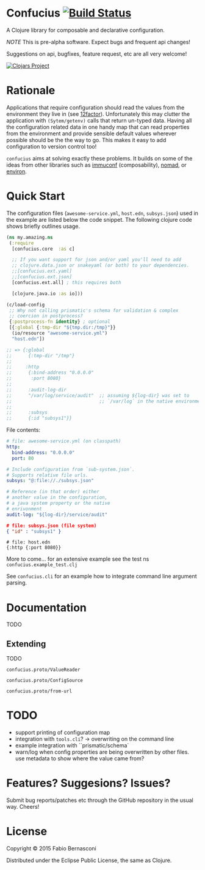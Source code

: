 # Confucius [![Build Status][badge]][build]

A Clojure library for composable and declarative configuration.

*NOTE* This is pre-alpha software. Expect bugs and frequent api changes!

Suggestions on api, bugfixes, feature request, etc are all very welcome!

[![Clojars Project](https://img.shields.io/clojars/v/confucius.svg)](https://clojars.org/confucius)

# Rationale

Applications that require configuration should read the values from the
environment they live in (see [12factor][12factor]). Unfortunately this may
clutter the application with `(Sytem/getenv)` calls that return un-typed data.
Having all the configuration related data in one handy map that can read properties
from the environment and provide sensible default values wherever possible should 
be the the way to go. This makes it easy to add configuration to version control too!

`confucius` aims at solving exactly these problems. It builds on some of the
ideas from other libraries such as [immuconf][immuconf] (composability),
[nomad][nomad], or [environ][environ].


# Quick Start

The configuration files (`awesome-service.yml`, `host.edn`, `subsys.json`)
used in the example are listed below the code snippet. The following clojure
code shows briefly outlines usage.

```clojure
(ns my.amazing.ns
 (:require
  [confucius.core  :as c]

  ;; If you want support for json and/or yaml you'll need to add
  ;; clojure.data.json or snakeyaml (or both) to your dependencies.
  ;;[confucius.ext.yaml]
  ;;[confucius.ext.json]
  [confucius.ext.all] ; this requires both

  [clojure.java.io :as io]))

(c/load-config
 ;; Why not calling prismatic's schema for validation & complex
 ;; coercion in postprocess?
 {:postprocess-fn identity} ; optional
 [{:global {:tmp-dir "${tmp.dir:/tmp}"}}
  (io/resource "awesome-service.yml")
  "host.edn"])

;; => {:global
;;      {:tmp-dir "/tmp"}
;;
;;     :http
;;      {:bind-address "0.0.0.0"
;;       :port 8080}
;;
;;      :audit-log-dir
;;      "/var/log/service/audit"  ;; assuming ${log-dir} was set to
;;                                ;; `/var/log` in the native environment
;;
;;      :subsys
;;      {:id "subsys1"}}
```

File contents:

```yaml
# file: awesome-service.yml (on classpath)
http:
  bind-address: "0.0.0.0"
  port: 80

# Include configuration from `sub-system.json`.
# Supports relative file urls.
subsys: "@:file://./subsys.json"

# Reference (in that order) either
# another value in the configuration,
# a java system property or the native
# enrivonment
audit-log: "${log-dir}/service/audit"
```

```json
# file: subsys.json (file system)
{ "id" : "subsys1" }
```

```edn
# file: host.edn
{:http {:port 8080}}
```

More to come... for an extensive example see the test ns
`confucius.example_test.clj`

See `confucius.cli` for an example how to integrate
command line argument parsing.

# Documentation

TODO


## Extending

TODO

`confucius.proto/ValueReader`

`confucius.proto/ConfigSource`

`confucius.proto/from-url`

# TODO

* support printing of configuration map
* integration with `tools.cli`? -> overwriting on the command line
* example integration with ``prismatic/schema`
* warn/log when config properties are being overwritten by
  other files. use metadata to show where the value came from?


# Features? Suggesions? Issues?

Submit bug reports/patches etc through the GitHub repository
in the usual way. Cheers!

# License

Copyright © 2015 Fabio Bernasconi

Distributed under the Eclipse Public License, the same as Clojure.

[badge]: https://travis-ci.org/instilled/confucius.svg?branch=master
[build]: https://travis-ci.org/instilled/confucius
[12factor]: http://12factor.net/config
[elasticsearch]: https://www.elastic.co/
[immuconf]: https://github.com/levand/immuconf
[nomad]: https://github.com/jarohen/nomad
[environ]: https://github.com/weavejester/environ
[schema]: https://github.com/Prismatic/schema
